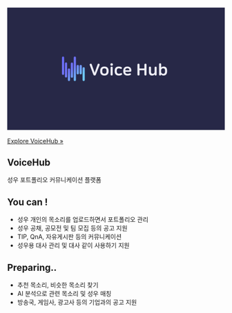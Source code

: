 ![logo](./public/thumbnail.png)

[Explore VoiceHub »](https://voice-hub-beta.vercel.app/)

## VoiceHub

성우 포트폴리오 커뮤니케이션 플랫폼

## You can !

- 성우 개인의 목소리를 업로드하면서 포트폴리오 관리
- 성우 공채, 공모전 및 팀 모집 등의 공고 지원
- TIP, QnA, 자유게시판 등의 커뮤니케이션
- 성우용 대사 관리 및 대사 같이 사용하기 지원

## Preparing..

- 추천 목소리, 비슷한 목소리 찾기
- AI 분석으로 관련 목소리 및 성우 매칭
- 방송국, 게임사, 광고사 등의 기업과의 공고 지원
